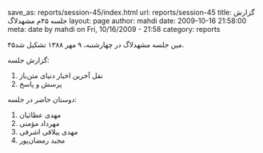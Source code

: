 save_as: reports/session-45/index.html
url: reports/session-45
title: گزارش جلسه ۴۵‌م مشهد‌لاگ
layout: page
author: mahdi
date: 2009-10-16 21:58:00
meta: date by mahdi on Fri, 10/16/2009 - 21:58
category: reports

۴۵‌مین جلسه مشهدلاگ در چهارشنبه، ٩ مهر ۱۳۸۸ تشکیل شد.


<!--more-->



گزارش جلسه:

  1. نقل آخرین اخبار دنیای متن‌باز
  2. پرسش و پاسخ

دوستان حاضر در جلسه:

  1. مهدی عطائیان
  2. مهرداد مؤمنی
  3. مهدی ییلاقی اشرفی
  4. مجید رمضان‌پور
